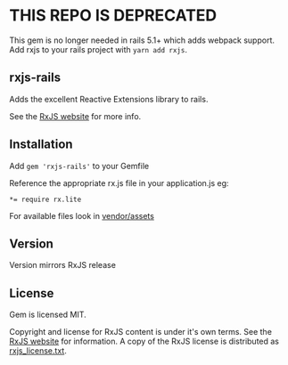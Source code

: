 # THIS REPO IS DEPRECATED

This gem is no longer needed in rails 5.1+ which adds webpack support.
Add rxjs to your rails project with `yarn add rxjs`.


## rxjs-rails

Adds the excellent Reactive Extensions library to rails.

See the [RxJS website](http://reactive-extensions.github.io/RxJS/) for more info.

## Installation

Add `gem 'rxjs-rails'` to your Gemfile

Reference the appropriate rx.js file in your application.js eg:

`*= require rx.lite`

For available files look in [vendor/assets](https://github.com/jdeseno/rxjs-rails/tree/master/vendor/assets/javascripts)

## Version

Version mirrors RxJS release

## License

Gem is licensed MIT.

Copyright and license for RxJS content is under it's own terms.
See the [RxJS website](https://github.com/Reactive-Extensions/RxJS#license) for information.
A copy of the RxJS license is distributed as [rxjs_license.txt](https://github.com/jdeseno/rxjs-rails/tree/master/rxjs_license.txt).

